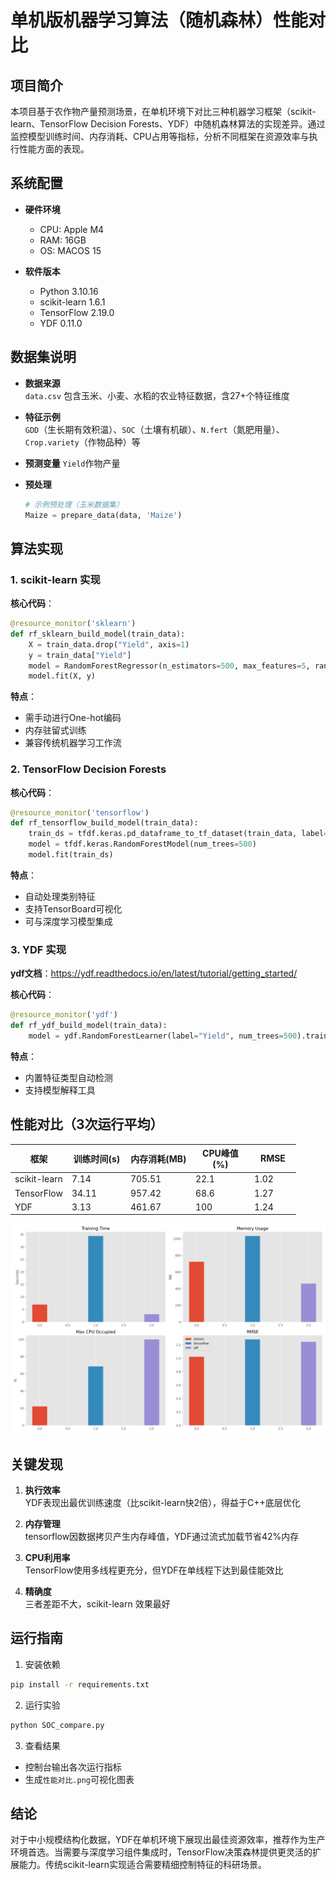 # 单机版机器学习算法（随机森林）性能对比

## 项目简介
本项目基于农作物产量预测场景，在单机环境下对比三种机器学习框架（scikit-learn、TensorFlow Decision Forests、YDF）中随机森林算法的实现差异。通过监控模型训练时间、内存消耗、CPU占用等指标，分析不同框架在资源效率与执行性能方面的表现。

## 系统配置
- **硬件环境**  
  - CPU: Apple M4
  - RAM: 16GB  
  - OS: MACOS 15

- **软件版本**  
  - Python 3.10.16
  - scikit-learn 1.6.1
  - TensorFlow 2.19.0
  - YDF 0.11.0

## 数据集说明
- **数据来源**  
  `data.csv` 包含玉米、小麦、水稻的农业特征数据，含27+个特征维度

- **特征示例**  
  `GDD`（生长期有效积温）、`SOC`（土壤有机碳）、`N.fert`（氮肥用量）、`Crop.variety`（作物品种）等

- **预测变量**
  `Yield`作物产量

- **预处理**  
  ```python
  # 示例预处理（玉米数据集）
  Maize = prepare_data(data, 'Maize') 
  ```

## 算法实现

### 1. scikit-learn 实现
**核心代码**：
```python
@resource_monitor('sklearn')
def rf_sklearn_build_model(train_data):
    X = train_data.drop("Yield", axis=1)
    y = train_data["Yield"]
    model = RandomForestRegressor(n_estimators=500, max_features=5, random_state=123)
    model.fit(X, y)
```

**特点**：  
- 需手动进行One-hot编码
- 内存驻留式训练
- 兼容传统机器学习工作流

### 2. TensorFlow Decision Forests
**核心代码**：
```python
@resource_monitor('tensorflow')
def rf_tensorflow_build_model(train_data):
    train_ds = tfdf.keras.pd_dataframe_to_tf_dataset(train_data, label="Yield")
    model = tfdf.keras.RandomForestModel(num_trees=500)
    model.fit(train_ds)
```

**特点**：  
- 自动处理类别特征
- 支持TensorBoard可视化
- 可与深度学习模型集成

### 3. YDF 实现
**ydf文档**：https://ydf.readthedocs.io/en/latest/tutorial/getting_started/

**核心代码**：
```python
@resource_monitor('ydf')
def rf_ydf_build_model(train_data):
    model = ydf.RandomForestLearner(label="Yield", num_trees=500).train(train_data)
```

**特点**：  
- 内置特征类型自动检测
- 支持模型解释工具


## 性能对比（3次运行平均）

<table>
  <thead>
    <tr>
      <th>框架</th>
      <th style="width:80px">训练时间(s)</th>
      <th style="width:90px">内存消耗(MB)</th>
      <th style="width:80px">CPU峰值(%)</th>
      <th style="width:60px">RMSE</th>
    </tr>
  </thead>
  <tbody>
    <tr>
      <td>scikit-learn</td>
      <td>7.14</td>
      <td>705.51</td>
      <td>22.1</td>
      <td>1.02</td>
    </tr>
    <tr>
      <td>TensorFlow</td>
      <td>34.11</td>
      <td>957.42</td>
      <td>68.6</td>
      <td>1.27</td>
    </tr>
    <tr>
      <td>YDF</td>
      <td>3.13</td>
      <td>461.67</td>
      <td>100</td>
      <td>1.24</td>
    </tr>
  </tbody>
</table>

![性能对比图](性能对比_readme.png)

## 关键发现
1. **执行效率**  
   YDF表现出最优训练速度（比scikit-learn快2倍），得益于C++底层优化

2. **内存管理**  
   tensorflow因数据拷贝产生内存峰值，YDF通过流式加载节省42%内存

3. **CPU利用率**  
   TensorFlow使用多线程更充分，但YDF在单线程下达到最佳能效比

4. **精确度**  
   三者差距不大，scikit-learn 效果最好

## 运行指南

1. 安装依赖
```bash
pip install -r requirements.txt
```

2. 运行实验
```bash
python SOC_compare.py
```

3. 查看结果
- 控制台输出各次运行指标
- 生成`性能对比.png`可视化图表


## 结论
对于中小规模结构化数据，YDF在单机环境下展现出最佳资源效率，推荐作为生产环境首选。当需要与深度学习组件集成时，TensorFlow决策森林提供更灵活的扩展能力。传统scikit-learn实现适合需要精细控制特征的科研场景。
